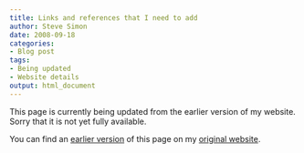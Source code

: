```yaml
---
title: Links and references that I need to add
author: Steve Simon
date: 2008-09-18
categories:
- Blog post
tags:
- Being updated
- Website details
output: html_document
---
```


This page is currently being updated from the earlier version of my website. Sorry that it is not yet fully available.

<!---More--->


You can find an [earlier version][sim1] of this page on my [original website][sim2].

[sim1]: http://www.pmean.com/08/LinksAndReferences.html
[sim2]: http://www.pmean.com/original_site.html
